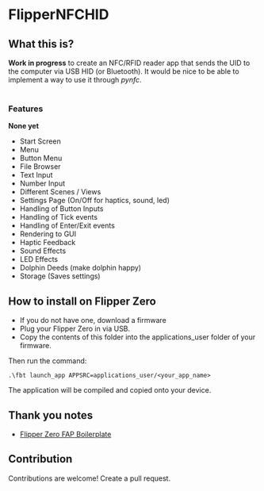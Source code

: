 # FlipperNFCHID
## What this is?
**Work in progress** to create an NFC/RFID reader app that sends the UID to the computer via USB HID (or Bluetooth).
It would be nice to be able to implement a way to use it through _pynfc_.
<br><br>

### Features
**None yet**
- Start Screen
- Menu
- Button Menu
- File Browser
- Text Input
- Number Input
- Different Scenes / Views
- Settings Page (On/Off for haptics, sound, led)
- Handling of Button Inputs
- Handling of Tick events
- Handling of Enter/Exit events
- Rendering to GUI
- Haptic Feedback 
- Sound Effects
- LED Effects
- Dolphin Deeds (make dolphin happy)
- Storage (Saves settings)

## How to install on Flipper Zero
- If you do not have one, download a firmware<br>
- Plug your Flipper Zero in via USB. <br>
- Copy the contents of this folder into the applications_user folder of your firmware. <br> 

Then run the command: 
 ```
.\fbt launch_app APPSRC=applications_user/<your_app_name>
 ```
The application will be compiled and copied onto your device. 

## Thank you notes
- [Flipper Zero FAP Boilerplate](https://github.com/leedave/flipper-zero-fap-boilerplate)

## Contribution
Contributions are welcome! Create a pull request. 
